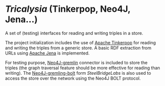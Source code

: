 # *Tricalysia* (Tinkerpop, Neo4J, Jena...)

A set of (testing) interfaces for reading and writing triples in a store.

The project initialization includes the use of [Apache Tinkerpop](tinkerpop.apache.org/) for reading and writing the triples from a generic store. A basic RDF extraction from URLs using [Apache Jena](https://jena.apache.org) is implemented.

For testing purpose, [Neo4J-gremlin](tinkerpop.apache.org/docs/current/reference/#neo4j-gremlin) connector is included to store the triples (the graph traversal feature should be more effective for reading than writing). The [Neo4J-gremling-bolt](https://github.com/SteelBridgeLabs/neo4j-gremlin-bolt/) form *SteelBridgeLabs* is also used to access the store over the network using the Neo4J BOLT protocol.
